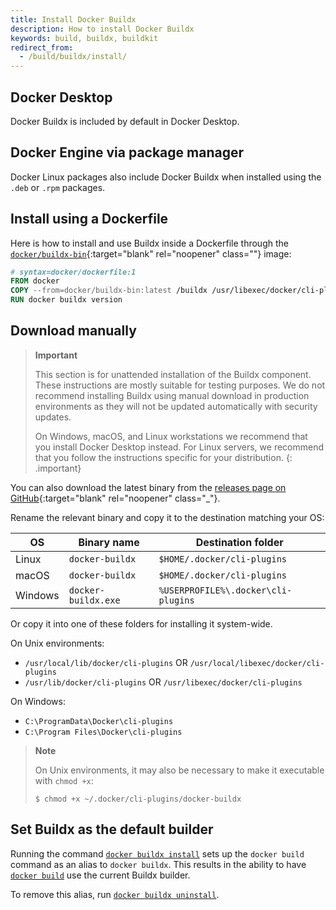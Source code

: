 ```yaml
---
title: Install Docker Buildx
description: How to install Docker Buildx
keywords: build, buildx, buildkit
redirect_from:
  - /build/buildx/install/
---
```


## Docker Desktop

Docker Buildx is included by default in Docker Desktop.

## Docker Engine via package manager

Docker Linux packages also include Docker Buildx when installed using the
`.deb` or `.rpm` packages.

## Install using a Dockerfile

Here is how to install and use Buildx inside a Dockerfile through the
[`docker/buildx-bin`](https://hub.docker.com/r/docker/buildx-bin){:target="blank" rel="noopener" class=""}
image:

```dockerfile
# syntax=docker/dockerfile:1
FROM docker
COPY --from=docker/buildx-bin:latest /buildx /usr/libexec/docker/cli-plugins/docker-buildx
RUN docker buildx version
```

## Download manually

> **Important**
>
> This section is for unattended installation of the Buildx component. These
> instructions are mostly suitable for testing purposes. We do not recommend
> installing Buildx using manual download in production environments as they
> will not be updated automatically with security updates.
>
> On Windows, macOS, and Linux workstations we recommend that you install
> Docker Desktop instead. For Linux servers, we recommend that you follow the
> instructions specific for your distribution.
{: .important}

You can also download the latest binary from the [releases page on GitHub](https://github.com/docker/buildx/releases/latest){:target="blank" rel="noopener" class="_"}.

Rename the relevant binary and copy it to the destination matching your OS:

| OS       | Binary name          | Destination folder                         |
|----------|----------------------|--------------------------------------------|
| Linux    | `docker-buildx`      | `$HOME/.docker/cli-plugins`                |
| macOS    | `docker-buildx`      | `$HOME/.docker/cli-plugins`                |
| Windows  | `docker-buildx.exe`  | `%USERPROFILE%\.docker\cli-plugins`        |

Or copy it into one of these folders for installing it system-wide.

On Unix environments:

* `/usr/local/lib/docker/cli-plugins` OR `/usr/local/libexec/docker/cli-plugins`
* `/usr/lib/docker/cli-plugins` OR `/usr/libexec/docker/cli-plugins`

On Windows:

* `C:\ProgramData\Docker\cli-plugins`
* `C:\Program Files\Docker\cli-plugins`

> **Note**
>
> On Unix environments, it may also be necessary to make it executable with `chmod +x`:
> ```shell
> $ chmod +x ~/.docker/cli-plugins/docker-buildx
> ```

## Set Buildx as the default builder

Running the command [`docker buildx install`](../engine/reference/commandline/buildx_install.md)
sets up the `docker build` command as an alias to `docker buildx`. This results in
the ability to have [`docker build`](../engine/reference/commandline/build.md)
use the current Buildx builder.

To remove this alias, run [`docker buildx uninstall`](../engine/reference/commandline/buildx_uninstall.md).
